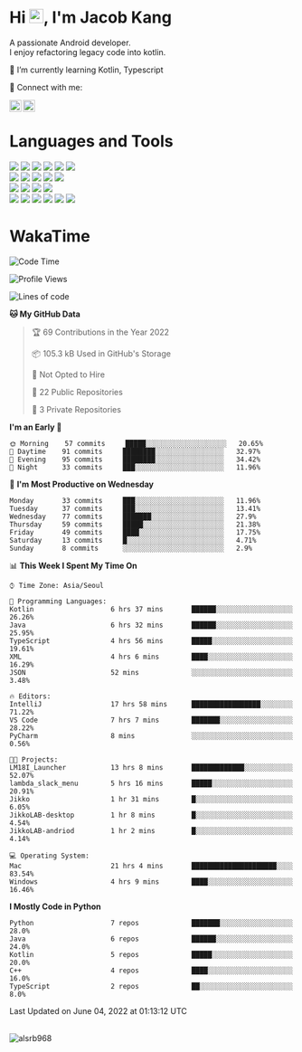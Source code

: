 # Hi <img src="https://media.giphy.com/media/hvRJCLFzcasrR4ia7z/giphy.gif" width="25px">, I'm Jacob Kang
A passionate Android developer.
</br>
I enjoy refactoring legacy code into kotlin.

🌱 I’m currently learning Kotlin, Typescript

🤝 Connect with me:

<a href="https://www.linkedin.com/in/minkyu-kang-b7477b1b2/"><img align="left" src="https://raw.githubusercontent.com/yushi1007/yushi1007/main/images/linkedin.svg" alt="Minkyu Kang | LinkedIn" width="21px"/></a>
<a href="https://www.instagram.com/_jacob_kang/"><img align="left" src="https://raw.githubusercontent.com/yushi1007/yushi1007/main/images/instagram.svg" alt="Jacob Kang | Instagram" width="21px"/></a>

</br>

# Languages and Tools

<div align="left">
<img src="https://img.shields.io/badge/java-007396?logo=java&logoColor=white"/>
<img src="https://img.shields.io/badge/kotlin-7F52FF?logo=kotlin&logoColor=white"/>
<img src="https://img.shields.io/badge/python-3776AB?logo=python&logoColor=white"/>
<img src="https://img.shields.io/badge/bash shell-4EAA25?logo=gnubash&logoColor=white"/>
<img src="https://img.shields.io/badge/c-A8B9CC?logo=c&logoColor=white"/>
<img src="https://img.shields.io/badge/c++-00599C?logo=c%2b%2b&logoColor=white"/>
</div>
<div align="left">
<img src="https://img.shields.io/badge/git-F05032?logo=git&logoColor=white"/>
<img src="https://img.shields.io/badge/github-181717?logo=github&logoColor=white"/>
<img src="https://img.shields.io/badge/mysql-4479A1?logo=mysql&logoColor=white"/>
<img src="https://img.shields.io/badge/sqlite-003B57?logo=sqlite&logoColor=white"/>
<img src="https://img.shields.io/badge/amazon AWS-232F3E?logo=amazonaws&logoColor=white"/>
</div>
<div align="left">
<img src="https://img.shields.io/badge/android-3DDC84?logo=android&logoColor=white"/>
<img src="https://img.shields.io/badge/linux-FCC624?logo=linux&logoColor=white"/>
<img src="https://img.shields.io/badge/flask-000000?logo=flask&logoColor=white"/>
<img src="https://img.shields.io/badge/arduino-00979D?logo=arduino&logoColor=white"/>
</div>
<div align="left">
<img src="https://img.shields.io/badge/slack-4A154B?logo=slack&logoColor=white"/>
<img src="https://img.shields.io/badge/notion-000000?logo=notion&logoColor=white"/>
<img src="https://img.shields.io/badge/jira-0052CC?logo=jira&logoColor=white"/>
<img src="https://img.shields.io/badge/postman-FF6C37?logo=postman&logoColor=white"/>
<img src="https://img.shields.io/badge/intellij-000000?logo=intellijidea&logoColor=white"/>
<img src="https://img.shields.io/badge/pycharm-000000?logo=pycharm&logoColor=white"/>
</div>

# WakaTime

<!--START_SECTION:waka-->
![Code Time](http://img.shields.io/badge/Code%20Time-0%20secs-blue)

![Profile Views](http://img.shields.io/badge/Profile%20Views-18-blue)

![Lines of code](https://img.shields.io/badge/From%20Hello%20World%20I%27ve%20Written-627%20Thousand%20lines%20of%20code-blue)

**🐱 My GitHub Data** 

> 🏆 69 Contributions in the Year 2022
 > 
> 📦 105.3 kB Used in GitHub's Storage 
 > 
> 🚫 Not Opted to Hire
 > 
> 📜 22 Public Repositories 
 > 
> 🔑 3 Private Repositories  
 > 
**I'm an Early 🐤** 

```text
🌞 Morning    57 commits     █████░░░░░░░░░░░░░░░░░░░░   20.65% 
🌆 Daytime    91 commits     ████████░░░░░░░░░░░░░░░░░   32.97% 
🌃 Evening    95 commits     ████████░░░░░░░░░░░░░░░░░   34.42% 
🌙 Night      33 commits     ███░░░░░░░░░░░░░░░░░░░░░░   11.96%

```
📅 **I'm Most Productive on Wednesday** 

```text
Monday       33 commits     ███░░░░░░░░░░░░░░░░░░░░░░   11.96% 
Tuesday      37 commits     ███░░░░░░░░░░░░░░░░░░░░░░   13.41% 
Wednesday    77 commits     ███████░░░░░░░░░░░░░░░░░░   27.9% 
Thursday     59 commits     █████░░░░░░░░░░░░░░░░░░░░   21.38% 
Friday       49 commits     ████░░░░░░░░░░░░░░░░░░░░░   17.75% 
Saturday     13 commits     █░░░░░░░░░░░░░░░░░░░░░░░░   4.71% 
Sunday       8 commits      ░░░░░░░░░░░░░░░░░░░░░░░░░   2.9%

```


📊 **This Week I Spent My Time On** 

```text
⌚︎ Time Zone: Asia/Seoul

💬 Programming Languages: 
Kotlin                   6 hrs 37 mins       ██████░░░░░░░░░░░░░░░░░░░   26.26% 
Java                     6 hrs 32 mins       ██████░░░░░░░░░░░░░░░░░░░   25.95% 
TypeScript               4 hrs 56 mins       █████░░░░░░░░░░░░░░░░░░░░   19.61% 
XML                      4 hrs 6 mins        ████░░░░░░░░░░░░░░░░░░░░░   16.29% 
JSON                     52 mins             ░░░░░░░░░░░░░░░░░░░░░░░░░   3.48%

🔥 Editors: 
IntelliJ                 17 hrs 58 mins      █████████████████░░░░░░░░   71.22% 
VS Code                  7 hrs 7 mins        ███████░░░░░░░░░░░░░░░░░░   28.22% 
PyCharm                  8 mins              ░░░░░░░░░░░░░░░░░░░░░░░░░   0.56%

🐱‍💻 Projects: 
LM18I_Launcher           13 hrs 8 mins       █████████████░░░░░░░░░░░░   52.07% 
lambda_slack_menu        5 hrs 16 mins       █████░░░░░░░░░░░░░░░░░░░░   20.91% 
Jikko                    1 hr 31 mins        █░░░░░░░░░░░░░░░░░░░░░░░░   6.05% 
JikkoLAB-desktop         1 hr 8 mins         █░░░░░░░░░░░░░░░░░░░░░░░░   4.54% 
JikkoLAB-andriod         1 hr 2 mins         █░░░░░░░░░░░░░░░░░░░░░░░░   4.14%

💻 Operating System: 
Mac                      21 hrs 4 mins       █████████████████████░░░░   83.54% 
Windows                  4 hrs 9 mins        ████░░░░░░░░░░░░░░░░░░░░░   16.46%

```

**I Mostly Code in Python** 

```text
Python                   7 repos             ███████░░░░░░░░░░░░░░░░░░   28.0% 
Java                     6 repos             ██████░░░░░░░░░░░░░░░░░░░   24.0% 
Kotlin                   5 repos             █████░░░░░░░░░░░░░░░░░░░░   20.0% 
C++                      4 repos             ████░░░░░░░░░░░░░░░░░░░░░   16.0% 
TypeScript               2 repos             ██░░░░░░░░░░░░░░░░░░░░░░░   8.0%

```



 Last Updated on June 04, 2022 at 01:13:12 UTC
<!--END_SECTION:waka-->

</br>

<div align="left">
<img align="left" src="https://github-readme-stats.vercel.app/api/top-langs?username=alsrb968&show_icons=true&locale=en&layout=compact&theme=dark" alt="alsrb968" />
</div>
